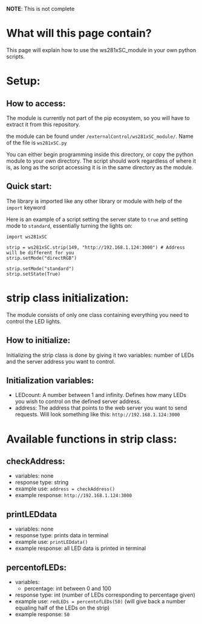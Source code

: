 **NOTE**: This is not complete
# What will this page contain?
This page will explain how to use the ws281xSC_module in your own python scripts.

# Setup:

## How to access:
The module is currently not part of the pip ecosystem, so you will have to extract it from this repository.

the module can be found under  `/externalControl/ws281xSC_module/`. Name of the file is `ws281xSC.py`

You can either begin programming inside this directory, or copy the python module to your own directory.
The script should work regardless of where it is, as long as the script accessing it is in the same directory as the module.

## Quick start:

The library is imported like any other library or module with help of the `import` keyword

Here is an example of a script setting the server state to `true` and setting mode to `standard`, essentially turning the lights on:

```
import ws281xSC

strip = ws281xSC.strip(149, "http://192.168.1.124:3000") # Address will be different for you
strip.setMode("directRGB")

strip.setMode("standard")
strip.setState(True)
```

# strip class initialization:
The module consists of only one class containing everything you need to control the LED lights.

## How to initialize:
Initializing the strip class is done by giving it two variables: number of LEDs and the server address you want to control.

## Initialization variables:
* LEDcount: A number between 1 and infinity. Defines how many LEDs you wish to control on the defined server address.
* address: The address that points to the web server you want to send requests. Will look something like this: `http://192.168.1.124:3000`

# Available functions in strip class:

## checkAddress:
* variables: none
* response type: string
* example use: `address = checkAddress()`
* example response: `http://192.168.1.124:3000`

## printLEDdata
* variables: none
* response type: prints data in terminal
* example use: `printLEDdata()`
* example response: all LED data is printed in terminal

## percentofLEDs:
* variables:
    * percentage: int between 0 and 100
* response type: int (number of LEDs corresponding to percentage given)
* example use: `redLEDs = percentofLEDs(50)` (will give back a number equaling half of the LEDs on the strip)
* example response: `50`
